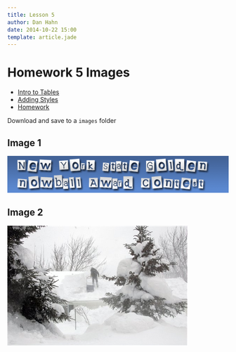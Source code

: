 ```yaml
---
title: Lesson 5
author: Dan Hahn
date: 2014-10-22 15:00
template: article.jade
---
```


# Homework 5 Images

* [Intro to Tables]()
* [Adding Styles](styles.html)
* [Homework](homework.html)

Download and save to a `images` folder

## Image 1
![](images/goldsnow.gif)

## Image 2

![](images/lakeEffect.jpg)